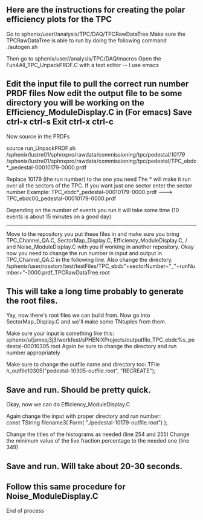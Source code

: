 Here are the instructions for creating the polar efficiency plots for the TPC
--------------------------------------
Go to sphenix/user/<username>/analysis/TPC/DAQ/TPCRawDataTree
Make sure the TPCRawDataTree is able to run by doing the following command
  ./autogen.sh

Then go to sphenix/user/<username>/analysis/TPC/DAQ/macros
Open the Fun4All_TPC_UnpackPRDF.C with a text editor -- I use emacs
  
  Edit the input file to pull the correct run number PRDF files
  Now edit the output file to be some directory you will be working on the Efficiency_ModuleDisplay.C in
  (For emacs)
Save ctrl-x ctrl-s
Exit ctrl-x ctrl-c
---------------------------------------
  
Now source in the PRDFs
  
  source run_UnpackPRDF.sh /sphenix/lustre01/sphnxpro/rawdata/commissioning/tpc/pedestal/*10179*
/sphenix/lustre01/sphnxpro/rawdata/commissioning/tpc/pedestal/TPC_ebdc*_pedestal-00010179-0000.prdf
  
Replace 10179 (the run number) to the one you need
The * will make it run over all the sectors of the TPC. If you want just one sector enter the sector number 
  Example: TPC_ebdc*_pedestal-00010179-0000.prdf  ---> TPC_ebdc00_pedestal-00010179-0000.prdf  
  
Depending on the number of events you run it will take some time (10 events is about 15 minutes on a good day)
  
---------------------------------------
Move to the repository you put these files in and make sure you bring TPC_Channel_QA.C, SectorMap_Display.C, Efficiency_ModuleDisplay.C, /
and Noise_ModuleDisplay.C with you if working in another repository.
Okay now you need to change the run number in input and output in TPC_Channel_QA.C in the following line. Also change the directory.
  /sphenix/user/rosstom/test/testFiles/TPC_ebdc"+sectorNumber+"_"+runNumber+"-0000.prdf_TPCRawDataTree.root
  
This will take a long time probably to generate the root files.
---------------------------------------
Yay, now there's root files we can build from. Now go into SectorMap_Display.C and we'll make some TNtuples from them.
  
  Make sure your input is something like this:
   sphenix/u/jamesj3j3/workfest/sPHENIXProjects/outputfile_TPC_ebdc%s_pedestal-00010305.root
  Again be sure to change the directory and run number appropriately
  
  Make sure to change the outfile name and directory too:
  TFile h_outfile10305("pedestal-10305-outfile.root", "RECREATE");
  
  Save and run. Should be pretty quick.
-----------------------------------------
Okay, now we can do Efficiency_ModuleDisplay.C
  
  Again change the input with proper directory and run number:  
    const TString filename3( Form( "./pedestal-10179-outfile.root") );
  
  Change the titles of the histograms as needed (line 254 and 255)
  Change the minimum value of the live fraction percentage to the needed one (line 349)
  
 Save and run. Will take about 20-30 seconds.
--------------------------------------------
Follow this same procedure for Noise_ModuleDisplay.C
--------------------------------------------
End of process 
